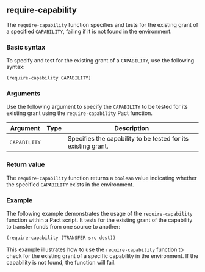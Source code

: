 ## require-capability
The `require-capability` function specifies and tests for the existing grant of a specified `CAPABILITY`, failing if it is not found in the environment.

### Basic syntax

To specify and test for the existing grant of a `CAPABILITY`, use the following syntax:

`(require-capability CAPABILITY)`

### Arguments

Use the following argument to specify the `CAPABILITY` to be tested for its existing grant using the `require-capability` Pact function.

| Argument | Type | Description |
| --- | --- | --- |
| `CAPABILITY` |  | Specifies the capability to be tested for its existing grant. |

### Return value

The `require-capability` function returns a `boolean` value indicating whether the specified `CAPABILITY` exists in the environment.

### Example

The following example demonstrates the usage of the `require-capability` function within a Pact script. It tests for the existing grant of the capability to transfer funds from one source to another:

```lisp
(require-capability (TRANSFER src dest))
```

This example illustrates how to use the `require-capability` function to check for the existing grant of a specific capability in the environment. If the capability is not found, the function will fail.
